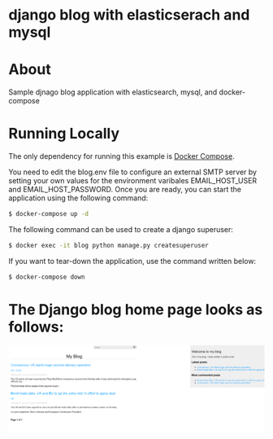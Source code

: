 # django blog with elasticserach and mysql

# About

Sample djnago blog application with elasticsearch, mysql, and docker-compose

# Running Locally
The only dependency for running this example is [Docker Compose][docker].

[docker]: https://docs.docker.com/compose/install/

You need to edit the blog.env file to configure an external SMTP server by setting your own values for the environment varibales EMAIL_HOST_USER and EMAIL_HOST_PASSWORD. Once you are ready, you can start the application using the following command:

```sh
$ docker-compose up -d
```
The following command can be used to create a django superuser:

```sh
$ docker exec -it blog python manage.py createsuperuser
```

If you want to tear-down the application, use the command written below:

```sh
$ docker-compose down
```

# The Django blog home page looks as follows:

![Screenshot](django-blog.PNG)


